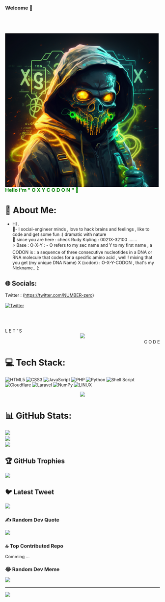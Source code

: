 ### Welcome 👋 ###

<br>
<br>




 <h3 > <img src="https://github.com/NUMBER-Zero/NUMBER-Zero/blob/main/Oxycodon-hacker-Me.png" data-canonical-src="https://github.com/NUMBER-Zero/NUMBER-Zero/blob/main/Oxycodon-hacker-Me.png" align='left' width="500" height="500" /> <span align='center' style="color: green">  Hello i'm  " O X Y C O D O N " &#x1F49A; </span> </h3>

                                                                  
# 💫 About Me:
 - HI  .<br>🤝- I social-engineer minds , love to hack brains and feelings , like to code and get some fun :)  dramatic with nature <br>🌱 since you are here  : check Rudy Kipling : 0021X-32100  .......<br>⚡ Base :   O-X-Y :  - O refers to my sec name and Y to my first name  , a  CODON  is : a  sequence of three consecutive nucleotides in a DNA or RNA molecule that codes for a specific amino acid  , well ! mixing that you get (my unique DNA  Name) X (codon) :  O-X-Y-CODON , that's my Nickname.. (: 


 ## 🌐 Socials:
Twitter : (https://twitter.com/NUMBER-zero) <br> <br>
[![Twitter](https://img.shields.io/badge/Twitter-%231DA1F2.svg?logo=Twitter&logoColor=white)](https://twitter.com/NUMBER-Zero)


<br>
<br><br>

<div align=""  >

<div align="left"> L E T ' S </div>

<div align="center">
  <img height="300" src="https://camo.githubusercontent.com/62da68eb62b1e5f175f7d1f0191dd89a653d7908feb22d37d4a0ab07365d6791/68747470733a2f2f6d656469612e67697068792e636f6d2f6d656469612f4d3967624264396e6244724f5475314d71782f67697068792e676966"  />
</div>

<div align="right"> C  O  D  E</div>


</div>

# 💻 Tech Stack:
![HTML5](https://img.shields.io/badge/html5-%23E34F26.svg?style=for-the-badge&logo=html5&logoColor=white) ![CSS3](https://img.shields.io/badge/css3-%231572B6.svg?style=for-the-badge&logo=css3&logoColor=white) ![JavaScript](https://img.shields.io/badge/javascript-%23323330.svg?style=for-the-badge&logo=javascript&logoColor=%23F7DF1E) ![PHP](https://img.shields.io/badge/php-%23777BB4.svg?style=for-the-badge&logo=php&logoColor=white) ![Python](https://img.shields.io/badge/python-3670A0?style=for-the-badge&logo=python&logoColor=ffdd54) ![Shell Script](https://img.shields.io/badge/shell_script-%23121011.svg?style=for-the-badge&logo=gnu-bash&logoColor=white) ![Cloudflare](https://img.shields.io/badge/Cloudflare-F38020?style=for-the-badge&logo=Cloudflare&logoColor=white) ![Laravel](https://img.shields.io/badge/laravel-%23FF2D20.svg?style=for-the-badge&logo=laravel&logoColor=white) ![NumPy](https://img.shields.io/badge/numpy-%23013243.svg?style=for-the-badge&logo=numpy&logoColor=white) ![LINUX](https://img.shields.io/badge/Linux-FCC624?style=for-the-badge&logo=linux&logoColor=black)

<div align="Center"> <img height="300" src="https://media.tenor.com/kaRCm9ELxKgAAAAC/menhera-chan-chibi.gif"  />
</div> 
</div>

# 📊 GitHub Stats:
![](https://github-readme-stats.vercel.app/api?username=NUMBER-zero&theme=radical&hide_border=true&include_all_commits=true&count_private=true)<br/>
![](https://github-readme-streak-stats.herokuapp.com/?user=NUMBER-zero&theme=radical&hide_border=true)<br/>
![](https://github-readme-stats.vercel.app/api/top-langs/?username=NUMBER-zero&theme=radical&hide_border=true&include_all_commits=true&count_private=true&layout=compact)


## 🏆 GitHub Trophies
![](https://github-profile-trophy.vercel.app/?username=NUMBER-zero&theme=matrix&no-frame=false&no-bg=false&margin-w=4)

## 🐦 Latest Tweet
[![](https://gtce.itsvg.in/api?username=NUMBER-zero)](https://github.com/VishwaGauravIn/github-twitter-card-embed)

### ✍️ Random Dev Quote
![](https://quotes-github-readme.vercel.app/api?type=horizontal&theme=radical)

### 🔝 Top Contributed Repo
 Comming ...

### 😂 Random Dev Meme
<img src="https://rm.up.railway.app/" width="512px"/>

---
[![](https://visitcount.itsvg.in/api?id=NUMBER-zero&icon=0&color=0)](https://visitcount.itsvg.in)

<!-- Proudly created with OXYCODON -->





